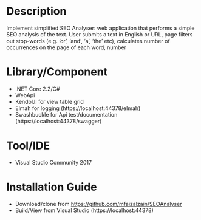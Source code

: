 # Description
Implement simplified SEO Analyser: web application that performs a simple SEO analysis of the text. 
User submits a text in English or URL, page filters out stop-words (e.g. ‘or’, ‘and’, ‘a’, ‘the’ etc), calculates number of occurrences on the page of each word, number

# Library/Component
- .NET Core 2.2/C# 
- WebApi
- KendoUI for view table grid
- Elmah for logging (https://localhost:44378/elmah)
- Swashbuckle for Api test/documentation (https://localhost:44378/swagger)

# Tool/IDE
- Visual Studio Community 2017

# Installation Guide
- Download/clone from https://github.com/mfaizalzain/SEOAnalyser
- Build/View from Visual Studio (https://localhost:44378)

